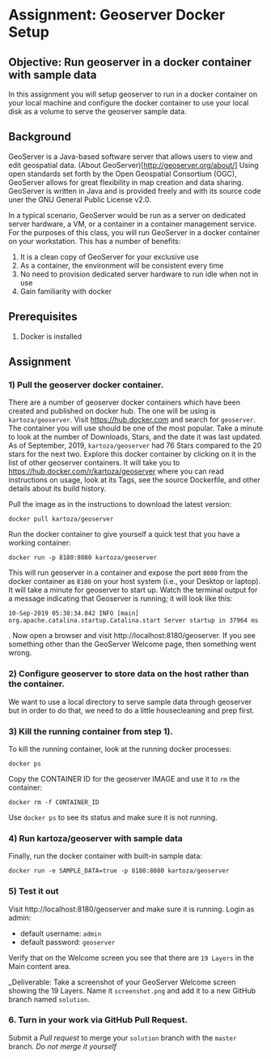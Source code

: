 # Assignment: Geoserver Docker Setup

## Objective: Run geoserver in a docker container with sample data

In this assignment you will setup geoserver to run in a docker container on your local machine and configure the docker container to use your local disk as a volume to serve the geoserver sample data. 

## Background
GeoServer is a Java-based software server that allows users to view and edit geospatial data. (About GeoServer)[http://geoserver.org/about/] Using open standards set forth by the Open Geospatial Consortium (OGC), GeoServer allows for great flexibility in map creation and data sharing. GeoServer is written in Java and is provided freely and with its source code uner the GNU General Public License v2.0.

In a typical scenario, GeoServer would be run as a server on dedicated server hardware, a VM, or a container in a container management service. For the purposes of this class, you will run GeoServer in a docker container on your workstation. This has a number of benefits:
1) It is a clean copy of GeoServer for your exclusive use
2) As a container, the environment will be consistent every time
3) No need to provision dedicated server hardware to run idle when not in use
4) Gain familiarity with docker

## Prerequisites
1) Docker is installed

## Assignment

### 1) Pull the geoserver docker container.

There are a number of geoserver docker containers which have been created and published on docker hub. The one will be using is `kartoza/geoserver`. Visit https://hub.docker.com and search for `geoserver`. The container you will use should be one of the most popular. Take a minute to look at the number of Downloads, Stars, and the date it was last updated. As of September, 2019, `kartoza/geoserver` had 76 Stars compared to the 20 stars for the next two. Explore this docker container by clicking on it in the list of other geoserver containers. It will take you to https://hub.docker.com/r/kartoza/geoserver where you can read instructions on usage, look at its Tags, see the source Dockerfile, and other details about its build history.

Pull the image as in the instructions to download the latest version:

```
docker pull kartoza/geoserver
```

Run the docker container to give yourself a quick test that you have a working container:

```
docker run -p 8180:8080 kartoza/geoserver
```

This will run geoserver in a container and expose the port `8080` from the docker container as `8180` on your host system (i.e., your Desktop or laptop). It will take a minute for geoserver to start up. Watch the terminal output for a message indicating that Geoserver is running; it will look like this: 
```
10-Sep-2019 05:38:34.042 INFO [main] org.apache.catalina.startup.Catalina.start Server startup in 37964 ms
```
. Now open a browser and visit http://localhost:8180/geoserver. If you see something other than the GeoServer Welcome page, then something went wrong.

### 2) Configure geoserver to store data on the host rather than the container.

We want to use a local directory to serve sample data through geoserver but in order to do that, we need to do a little housecleaning and prep first.

### 3) Kill the running container from step 1). 
To kill the running container, look at the running docker processes:
```
docker ps
```
Copy the CONTAINER ID for the geoserver IMAGE and use it to `rm` the container:
```
docker rm -f CONTAINER_ID
```
Use `docker ps` to see its status and make sure it is not running.

### 4) Run kartoza/geoserver with sample data
Finally, run the docker container with built-in sample data:
```
docker run -e SAMPLE_DATA=true -p 8180:8080 kartoza/geoserver
```

### 5) Test it out
Visit http://localhost:8180/geoserver and make sure it is running. Login as admin:
- default username: `admin`
- default password: `geoserver`

Verify that on the Welcome screen you see that there are `19 Layers` in the Main content area. 

_Deliverable: Take a screenshot of your GeoServer Welcome screen showing the 19 Layers. Name it `screenshot.png` and add it to a new GitHub branch named `solution`. 

### 6. Turn in your work via GitHub Pull Request. 

Submit a *Pull request* to merge your `solution` branch with the `master` branch. _Do not merge it yourself_


